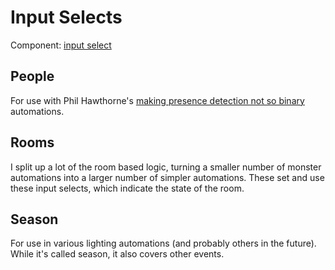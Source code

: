 # Input Selects

Component: [input select](https://home-assistant.io/components/input_select/)

## People

For use with Phil Hawthorne's [making presence detection not so binary](https://philhawthorne.com/making-home-assistants-presence-detection-not-so-binary/) automations. 

## Rooms

I split up a lot of the room based logic, turning a smaller number of monster automations into a larger number of simpler automations. These set and use these input selects, which indicate the state of the room.

## Season

For use in various lighting automations (and probably others in the future). While it's called season, it also covers other events.
